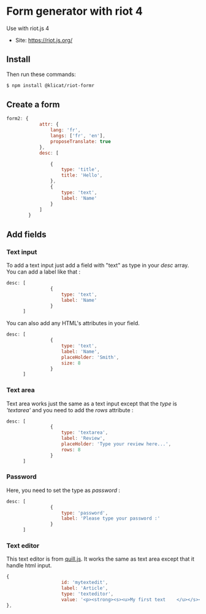 # Form generator with riot 4
Use with riot.js 4

- Site: https://riot.js.org/

## Install 
Then run these commands:

```bash
$ npm install @klicat/riot-formr
```

## Create a form

```javascript
form2: {
            attr: {
                lang: 'fr',
                langs: ['fr', 'en'],
                proposeTranslate: true
            },
            desc: [

                {
                    type: 'title',
                    title: 'Hello',
                },
                {
                    type: 'text',
                    label: 'Name'
                }
            ]
        }
```
## Add fields

### Text input
To add a text input just add a field with "text" as type in your *desc* array. You can add a label like that :

```javascript
desc: [
                {
                    type: 'text',
                    label: 'Name'
                }
      ]
```
You can also add any HTML's attributes in your field.

```javascript
desc: [
                {
                    type: 'text',
                    label: 'Name',
                    placeHolder: 'Smith',
                    size: 8
                }
      ]
```

### Text area

Text area works just the same as a text input except that the *type* is *'textarea'* and you need to add the *rows* attribute :

```javascript
desc: [
                {
                    type: 'textarea',
                    label: 'Review',
                    placeHolder: 'Type your review here...',
                    rows: 8
                }
      ]
```

### Password

Here, you need to set the type as *password* :

```javascript
desc: [
                {
                    type: 'password',
                    label: 'Please type your password :'
                }
      ]
```

### Text editor

This text editor is from [quill.js](https://quilljs.com/). It works the same as text area except that it handle html input.

```javascript
{
                    id: 'mytextedit',
                    label: 'Article',
                    type: 'texteditor',
                    value: '<p><strong><s><u>My first text    </u></s></strong></p>'
},
```






